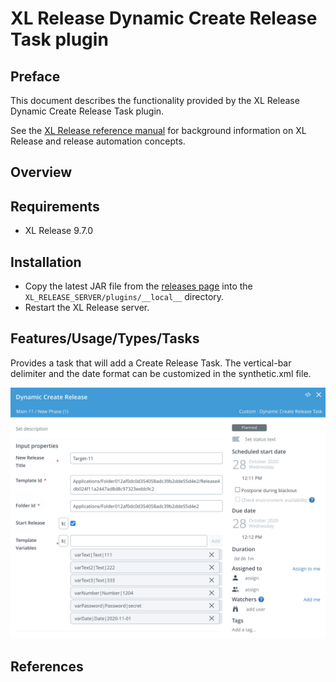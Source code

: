 # XL Release Dynamic Create Release Task plugin

## Preface

This document describes the functionality provided by the XL Release Dynamic Create Release Task plugin.

See the [XL Release reference manual](https://docs.xebialabs.com/xl-release) for background information on XL Release and release automation concepts.  

## Overview

## Requirements

* XL Release 9.7.0

## Installation

* Copy the latest JAR file from the [releases page](https://github.com/xebialabs-community/xlr-dynamic-create-release-task-plugin/releases) into the `XL_RELEASE_SERVER/plugins/__local__` directory.
* Restart the XL Release server.

## Features/Usage/Types/Tasks

Provides a task that will add a Create Release Task.  The vertical-bar delimiter and the date format can be customized in the synthetic.xml file.

![task screenshot](images/DynamicCreateReleaseTask.png)

## References


